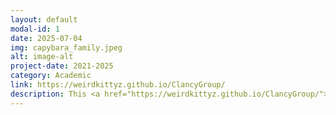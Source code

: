 ```yaml
---
layout: default
modal-id: 1
date: 2025-07-04
img: capybara_family.jpeg
alt: image-alt
project-date: 2021-2025
category: Academic
link: https://weirdkittyz.github.io/ClancyGroup/
description: This <a href="https://weirdkittyz.github.io/ClancyGroup/">website</a> is dedicated to the current and future members of the Capybara family.
---
```

